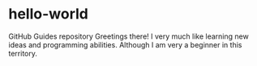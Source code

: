 # hello-world
GitHub Guides repository
Greetings there! I very much like learning new ideas and programming abilities. Although I am very a beginner in this territory.
